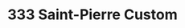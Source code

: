 ---
title: "333 Saint-Pierre Custom"
url: /sainte-amable/333-saint-pierre-custom/
shop: car repair
---